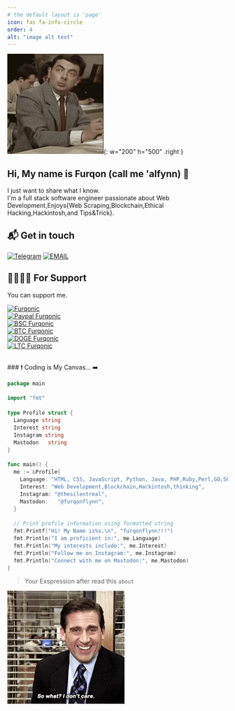```yaml
---
# the default layout is 'page'
icon: fas fa-info-circle
order: 4
alt: "image alt text"
---
```


<!-- ![Furqonic](https://res.cloudinary.com/dlked0a5j/image/upload/v1716549244/photo_2024-05-24_18.13.35_g9fwb2.jpg) -->
<!-- <img src="/assets/img/Post/My-first-post-test/AV4.jpeg" w="700" h="400"> -->
![meh](/assets/img/docimg/bean.gif){: w="200" h="500" .right }

## Hi, My name is Furqon (call me 'alfynn) 👋

I just want to share what I know. <br> I'm a full stack software engineer passionate about Web Development,Enjoys{Web Scraping,Blockchain,Ethical Hacking,Hackintosh,and Tips&Trick}.
<br>

## 📬 Get in touch

[![Telegram](https://img.shields.io/badge/Telegram-DMme-orange)](https://t.me/edwinbagas7)
[![EMAIL](https://img.shields.io/badge/Email-caturmahdialfurqon-blue)](mailto:caturmahdi.alfurqon@icloud.com)
<br>
## 🤜🏻🤛🏻 For Support

You can support me.

[![Furqonic](https://img.shields.io/badge/SUPPORTME-Coffee-succsess.svg?style=flat)](https://pastebin.com/raw/Z57X2iwX)
<br>
[![Paypal Furqonic](https://img.shields.io/badge/USD$-Paypal-informasional.svg?style=flat)](https://paypal.me/caturmahdialfurqon)
<br>
[![BSC Furqonic](https://img.shields.io/badge/ETH-0x07Fe74030B01B1F9A9c2699929d7CAFDa66Ebf06-informational.svg?style=flat)](https://etherscan.io/address/0x07Fe74030B01B1F9A9c2699929d7CAFDa66Ebf06)
<br>
[![BTC Furqonic](https://img.shields.io/badge/BTC-bc1qf8d3fcl4zf08qy3ecz8jyw3cf8y8urd0s2g32s-informational.svg?style=flat)](https://pastebin.com/raw/Z57X2iwX)
<br>
[![DOGE Furqonic](https://img.shields.io/badge/SOL-73hvmQLGmfxXiJqvqiG2MwZReC9H3tFusZJGfffrBHpy-informational.svg?style=flat)](https://pastebin.com/raw/Z57X2iwX)
<br>
[![LTC Furqonic](https://img.shields.io/badge/MATIC-0x07Fe74030B01B1F9A9c2699929d7CAFDa66Ebf06-informational.svg?style=flat)](https://pastebin.com/raw/Z57X2iwX)

<br>
### ❗️ Coding is My Canvas... ➡️

```go
package main

import "fmt" 

type Profile struct {
  Language string
  Interest string
  Instagram string
  Mastodon   string
}

func main() {
  me := &Profile{
    Language: "HTML, CSS, JavaScript, Python, Java, PHP,Ruby,Perl,GO,SQL,Bash",
    Interest: "Web Development,Blockchain,Hackintosh,thinking",
    Instagram: "@thesilentreal",
    Mastodon:   "@furqonflynn",
  }

  // Print profile information using formatted string
  fmt.Printf("Hi! My Name is%s.\n", "furqonflynn!!!")
  fmt.Println("I am proficient in:", me.Language)
  fmt.Println("My interests include:", me.Interest)
  fmt.Println("Follow me on Instagram:", me.Instagram)
  fmt.Println("Connect with me on Mastodon:", me.Mastodon)
}
```
> Your Exspression after read this `about`

![meh](/assets/img/docimg/doncare.gif)
